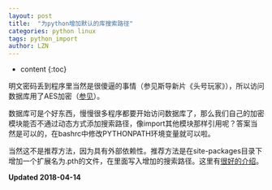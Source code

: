 ```yaml
---
layout: post
title:  "为python增加默认的库搜索路径"
categories: python linux
tags: python_import 
author: LZN
---
```


* content
{:toc}

明文密码丢到程序里当然是很傻逼的事情（参见斯导新片《头号玩家》），所以访问数据库用了AES加密（[参见](https://novarizark.github.io/2018/03/12/cryptography-python-mysql/)）。

数据库可是个好东西，慢慢很多程序都要开始访问数据库了，那么我们自己的加密模块能否不通过动态方式添加搜索路径，像import其他模块那样引用呢？答案当然是可以的，在bashrc中修改PYTHONPATH环境变量就可以啦。

当然这不是推荐方法，因为具有外部依赖性。推荐方法是在site-packages目录下增加一个扩展名为.pth的文件，在里面写入增加的搜索路径。这里有[很好的介绍](https://blog.csdn.net/liang19890820/article/details/76219560)。

**Updated 2018-04-14**


